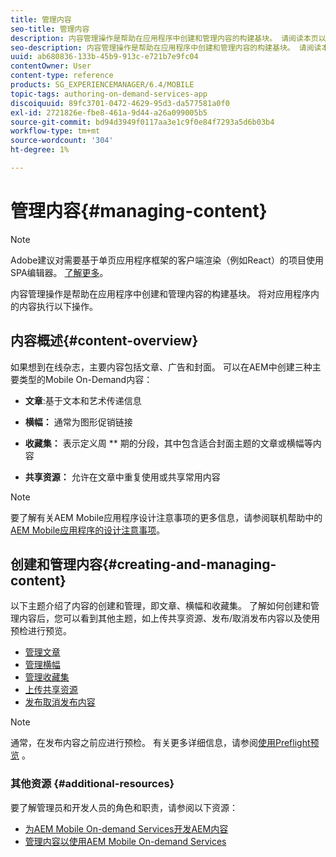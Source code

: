 ```yaml
---
title: 管理内容
seo-title: 管理内容
description: 内容管理操作是帮助在应用程序中创建和管理内容的构建基块。 请阅读本页以了解更多信息。
seo-description: 内容管理操作是帮助在应用程序中创建和管理内容的构建基块。 请阅读本页以了解更多信息。
uuid: ab680836-133b-45b9-913c-e721b7e9fc04
contentOwner: User
content-type: reference
products: SG_EXPERIENCEMANAGER/6.4/MOBILE
topic-tags: authoring-on-demand-services-app
discoiquuid: 89fc3701-0472-4629-95d3-da577581a0f0
exl-id: 2721826e-fbe8-461a-9d44-a26a099005b5
source-git-commit: bd94d3949f0117aa3e1c9f0e84f7293a5d6b03b4
workflow-type: tm+mt
source-wordcount: '304'
ht-degree: 1%

---
```


# 管理内容{#managing-content}

>[!NOTE]
>
>Adobe建议对需要基于单页应用程序框架的客户端渲染（例如React）的项目使用SPA编辑器。 [了解更多](/help/sites-developing/spa-overview.md)。

内容管理操作是帮助在应用程序中创建和管理内容的构建基块。 将对应用程序内的内容执行以下操作。

## 内容概述{#content-overview}

如果想到在线杂志，主要内容包括文章、广告和封面。 可以在AEM中创建三种主要类型的Mobile On-Demand内容：

* **文章**:基于文本和艺术传递信息
* **横幅：** 通常为图形促销链接
* **收藏集：** 表示定义周 ** 期的分段，其中包含适合封面主题的文章或横幅等内容

* **共享资源：** 允许在文章中重复使用或共享常用内容

>[!NOTE]
>
>要了解有关AEM Mobile应用程序设计注意事项的更多信息，请参阅联机帮助中的[AEM Mobile应用程序的设计注意事项](https://helpx.adobe.com/digital-publishing-solution/help/design-app.html)。

## 创建和管理内容{#creating-and-managing-content}

以下主题介绍了内容的创建和管理，即文章、横幅和收藏集。 了解如何创建和管理内容后，您可以看到其他主题，如上传共享资源、发布/取消发布内容以及使用预检进行预览。

* [管理文章](/help/mobile/mobile-on-demand-managing-articles.md)
* [管理横幅](/help/mobile/mobile-on-demand-managing-banners.md)
* [管理收藏集](/help/mobile/mobile-on-demand-managing-collections.md)
* [上传共享资源](/help/mobile/mobile-on-demand-shared-resources.md)
* [发布取消发布内容](/help/mobile/mobile-on-demand-publishing-unpublishing.md)

>[!NOTE]
>
>通常，在发布内容之前应进行预检。 有关更多详细信息，请参阅[使用Preflight预览](/help/mobile/aem-mobile-manage-ondemand-services.md) 。

### 其他资源 {#additional-resources}

要了解管理员和开发人员的角色和职责，请参阅以下资源：

* [为AEM Mobile On-demand Services开发AEM内容](/help/mobile/aem-mobile-on-demand.md)
* [管理内容以使用AEM Mobile On-demand Services](/help/mobile/aem-mobile.md)
